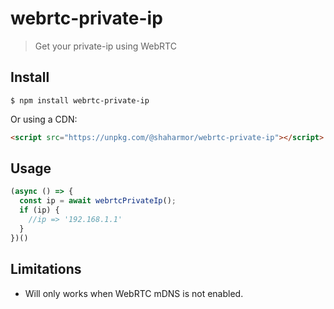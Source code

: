 # webrtc-private-ip

> Get your private-ip using WebRTC

## Install

```
$ npm install webrtc-private-ip
```

Or using a CDN:

```html
<script src="https://unpkg.com/@shaharmor/webrtc-private-ip"></script>
```

## Usage

```js
(async () => {
  const ip = await webrtcPrivateIp();
  if (ip) {
    //ip => '192.168.1.1'
  }
})()
```

## Limitations

- Will only works when WebRTC mDNS is not enabled.

